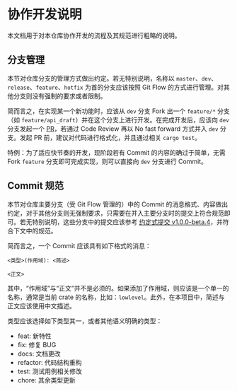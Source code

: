 # 协作开发说明

本文档用于对本仓库协作开发的流程及其规范进行粗略的说明。

## 分支管理

本节对仓库分支的管理方式做出约定。若无特别说明，名称以 `master`、`dev`、`release`、`feature`、`hotfix` 为首的分支应该按照 Git Flow 的方式进行管理。对其他分支则没有强制的要求或者限制。

简而言之，在实现某一个新功能时，应该从 `dev` 分支 Fork 出一个 `feature/*` 分支（如 `feature/api_draft`）并在这个分支上进行开发。在完成开发后，应该向 `dev` 分支发起一个 [PR](https://github.com/kaaass/bc-hostcall/compare)，若通过 Code Review 再以 No fast forward 方式并入 `dev` 分支。发起 PR 前，建议对代码进行格式化，并且通过相关 `cargo test`。

特例：为了适应快节奏的开发，现阶段若有 Commit 的内容的确过于简单，无需 Fork `feature` 分支即可完成实现，则可以直接向 `dev` 分支进行 Commit。

## Commit 规范

本节对仓库主要分支（受 Git Flow 管理的）中的 Commit 的消息格式、内容做出约定，对于其他分支则无强制要求，只需要在并入主要分支时的提交上符合规范即可。若无特别说明，这些分支中的提交应该参考 [约定式提交 v1.0.0-beta.4](https://www.conventionalcommits.org/zh-hans/v1.0.0-beta.4/)，并符合下文中的规范。

简而言之，一个 Commit 应该具有如下格式的消息：

```
<类型>(作用域): <简述>

<正文>
```

其中，“作用域”与“正文”并不是必须的。如果添加了作用域，则应该是一个单一的名称，通常是当前 crate 的名称，比如：`lowlevel`。此外，在本项目中，简述与正文应该使用中文描述。

类型应该选择如下类型其一，或者其他语义明确的类型：

- feat: 新特性
- fix: 修复 BUG
- docs: 文档更改
- refactor: 代码结构重构
- test: 测试用例相关修改
- chore: 其余类型更新
